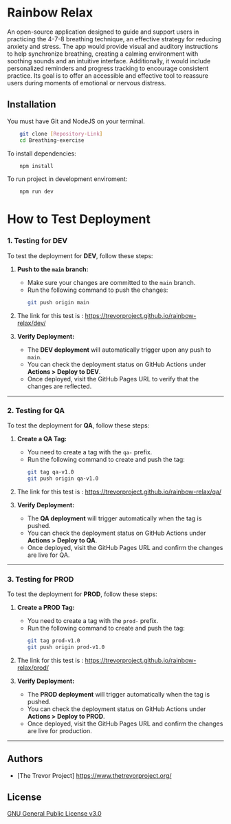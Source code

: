 # Rainbow Relax

An open-source application designed to guide and support users in practicing the 4-7-8 breathing technique, an effective strategy for reducing anxiety and stress. The app would provide visual and auditory instructions to help synchronize breathing, creating a calming environment with soothing sounds and an intuitive interface. Additionally, it would include personalized reminders and progress tracking to encourage consistent practice. Its goal is to offer an accessible and effective tool to reassure users during moments of emotional or nervous distress.

## Installation

You must have Git and NodeJS on your terminal.

```bash
    git clone [Repository-Link]
    cd Breathing-exercise
```

To install dependencies:

```bash
    npm install
```

To run project in development enviroment:

```bash
    npm run dev
```

# How to Test Deployment

### 1. Testing for DEV 
To test the deployment for **DEV**, follow these steps:

1. **Push to the `main` branch:**
   - Make sure your changes are committed to the `main` branch.
   - Run the following command to push the changes:
     ```bash
     git push origin main
     ```
2. The link for this test is : https://trevorproject.github.io/rainbow-relax/dev/

3. **Verify Deployment:**
   - The **DEV deployment** will automatically trigger upon any push to `main`.
   - You can check the deployment status on GitHub Actions under **Actions > Deploy to DEV**.
   - Once deployed, visit the GitHub Pages URL to verify that the changes are reflected.

---

### 2. Testing for QA
To test the deployment for **QA**, follow these steps:

1. **Create a QA Tag:**
   - You need to create a tag with the `qa-` prefix.
   - Run the following command to create and push the tag:
     ```bash
     git tag qa-v1.0
     git push origin qa-v1.0
     ```

2. The link for this test is : https://trevorproject.github.io/rainbow-relax/qa/

3. **Verify Deployment:**
   - The **QA deployment** will trigger automatically when the tag is pushed.
   - You can check the deployment status on GitHub Actions under **Actions > Deploy to QA**.
   - Once deployed, visit the GitHub Pages URL and confirm the changes are live for QA.

---

### 3. Testing for PROD 
To test the deployment for **PROD**, follow these steps:

1. **Create a PROD Tag:**
   - You need to create a tag with the `prod-` prefix.
   - Run the following command to create and push the tag:
     ```bash
     git tag prod-v1.0
     git push origin prod-v1.0
     ```
2. The link for this test is : https://trevorproject.github.io/rainbow-relax/prod/

3. **Verify Deployment:**
   - The **PROD deployment** will trigger automatically when the tag is pushed.
   - You can check the deployment status on GitHub Actions under **Actions > Deploy to PROD**.
   - Once deployed, visit the GitHub Pages URL and confirm the changes are live for production.

---

## Authors

- [The Trevor Project] https://www.thetrevorproject.org/

## License

[GNU General Public License v3.0](https://choosealicense.com/licenses/gpl-3.0/)

